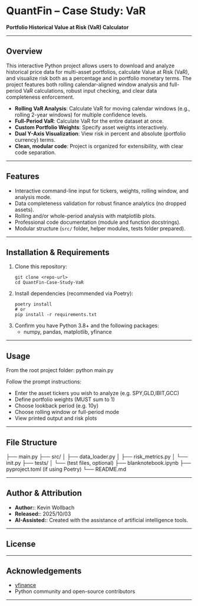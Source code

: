 # QuantFin – Case Study: VaR

**Portfolio Historical Value at Risk (VaR) Calculator**

---

## Overview

This interactive Python project allows users to download and analyze historical price data for multi-asset portfolios, calculate Value at Risk (VaR), and visualize risk both as a percentage and in portfolio monetary terms. The project features both rolling calendar-aligned window analysis and full-period VaR calculations, robust input checking, and clear data completeness enforcement.

- **Rolling VaR Analysis**: Calculate VaR for moving calendar windows (e.g., rolling 2-year windows) for multiple confidence levels.
- **Full-Period VaR**: Calculate VaR for the entire dataset at once.
- **Custom Portfolio Weights**: Specify asset weights interactively.
- **Dual Y-Axis Visualization**: View risk in percent and absolute (portfolio currency) terms.
- **Clean, modular code**: Project is organized for extensibility, with clear code separation.

---

## Features

- Interactive command-line input for tickers, weights, rolling window, and analysis mode.
- Data completeness validation for robust finance analytics (no dropped assets).
- Rolling and/or whole-period analysis with matplotlib plots.
- Professional code documentation (module and function docstrings).
- Modular structure (`src/` folder, helper modules, tests folder prepared).

---

## Installation & Requirements

1. Clone this repository:
    ```
    git clone <repo-url>
    cd QuantFin-Case-Study-VaR
    ```
2. Install dependencies (recommended via Poetry):
    ```
    poetry install
    # or
    pip install -r requirements.txt
    ```
3. Confirm you have Python 3.8+ and the following packages:
    - numpy, pandas, matplotlib, yfinance

---

## Usage

From the root project folder:
python main.py

Follow the prompt instructions:
- Enter the asset tickers you wish to analyze (e.g. SPY,GLD,IBIT,GCC)
- Define portfolio weights (MUST sum to 1)
- Choose lookback period (e.g. 10y)
- Choose rolling window or full-period mode
- View printed output and risk plots

---

## File Structure

├── main.py
├── src/
│ ├── data_loader.py
│ ├── risk_metrics.py
│ └── init.py
├── tests/
│ └── (test files, optional)
├── blanknotebook.ipynb
├── pyproject.toml (if using Poetry)
└── README.md

---

## Author & Attribution

- **Author:**: Kevin Wollbach
- **Released:**: 2025/10/03
- **AI-Assisted:**: Created with the assistance of artificial intelligence tools.

---

## License

---

## Acknowledgements

- [yfinance](https://github.com/ranaroussi/yfinance)
- Python community and open-source contributors

---